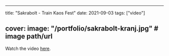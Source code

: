 
---
title: "Sakrabolt - Train Kaos Fest"
date: 2021-09-03
tags: ["video"]

cover:
  image: "/portfolio/sakrabolt-kranj.jpg" # image path/url
---

Watch the video [here](https://www.facebook.com/sakrabolt/videos/892001345058805/).


